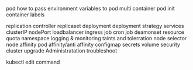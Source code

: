 pod
how to pass environment variables to pod
multi container pod
init container
labels

replication controller
replicaset
deployment
deployment strategy
services
    clusterIP
    nodePort
    loadbalancer
    ingress
job
cron job
deamonset
resource quota
namespace
logging & monitoring
taints and tolerration
node selector
node affinity
pod affinity/anti affinity
configmap
secrets
volume
security
cluster upgrade
Administratation
troubleshoot

kubectl edit command
